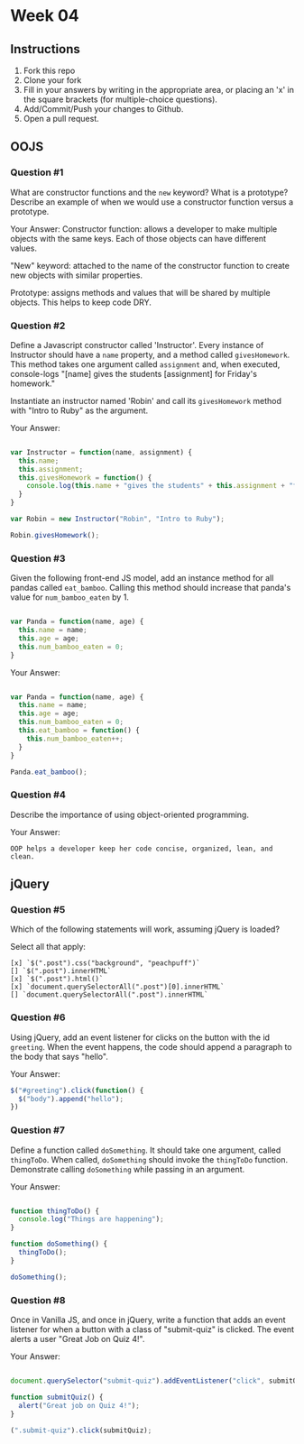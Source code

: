 # Week 04

## Instructions

1. Fork this repo
2. Clone your fork
3. Fill in your answers by writing in the appropriate area, or placing an 'x' in
the square brackets (for multiple-choice questions).
4. Add/Commit/Push your changes to Github.
5. Open a pull request.

## OOJS

### Question #1

What are constructor functions and the `new` keyword? What is a prototype? Describe an example of when we would use a constructor function versus a prototype.

Your Answer:
Constructor function: allows a developer to make multiple objects with the same keys. Each of those objects can have different values.

"New" keyword: attached to the name of the constructor function to create new objects with similar properties.

Prototype: assigns methods and values that will be shared by multiple objects. This helps to keep code DRY.

### Question #2

Define a Javascript constructor called 'Instructor'. Every instance of Instructor should have a `name` property, and a method called `givesHomework`. This method takes one argument called `assignment` and, when executed, console-logs "[name] gives the students [assignment] for Friday's homework."

Instantiate an instructor named 'Robin' and call its `givesHomework` method with "Intro to Ruby" as the argument.

Your Answer:

```js

var Instructor = function(name, assignment) {
  this.name;
  this.assignment;
  this.givesHomework = function() {
    console.log(this.name + "gives the students" + this.assignment + "for Friday's homework");
  }
}

var Robin = new Instructor("Robin", "Intro to Ruby");

Robin.givesHomework();

```
### Question #3

Given the following front-end JS model, add an instance method for all pandas called `eat_bamboo`. Calling this method should increase that panda's value for `num_bamboo_eaten` by 1.

```js

var Panda = function(name, age) {
  this.name = name;
  this.age = age;
  this.num_bamboo_eaten = 0;
}
```
Your Answer:
```js

var Panda = function(name, age) {
  this.name = name;
  this.age = age;
  this.num_bamboo_eaten = 0;
  this.eat_bamboo = function() {
    this.num_bamboo_eaten++;
  }
}

Panda.eat_bamboo();
```

### Question #4

Describe the importance of using object-oriented programming.

Your Answer:
```
OOP helps a developer keep her code concise, organized, lean, and clean.
```

## jQuery

### Question #5

Which of the following statements will work, assuming jQuery is loaded?

Select all that apply:
```
[x] `$(".post").css("background", "peachpuff")`
[] `$(".post").innerHTML`
[x] `$(".post").html()`
[x] `document.querySelectorAll(".post")[0].innerHTML`
[] `document.querySelectorAll(".post").innerHTML`
```

### Question #6

Using jQuery, add an event listener for clicks on the button with the id
`greeting`. When the event happens, the code should append a paragraph to the
body that says "hello".

Your Answer:
```js
$("#greeting").click(function() {
  $("body").append("hello");
})
```

### Question #7

Define a function called `doSomething`. It should take one argument, called
`thingToDo`. When called, `doSomething` should invoke the `thingToDo` function. Demonstrate calling `doSomething` while passing in an argument.

Your Answer:
```js

function thingToDo() {
  console.log("Things are happening");
}

function doSomething() {
  thingToDo();
}

doSomething();
```

### Question #8

Once in Vanilla JS, and once in jQuery, write a function that adds an event listener for when a button with a class of "submit-quiz" is clicked. The event alerts a user "Great Job on Quiz 4!".

Your Answer:
```js

document.querySelector("submit-quiz").addEventListener("click", submitQuiz);

function submitQuiz() {
  alert("Great job on Quiz 4!");
}

(".submit-quiz").click(submitQuiz);
